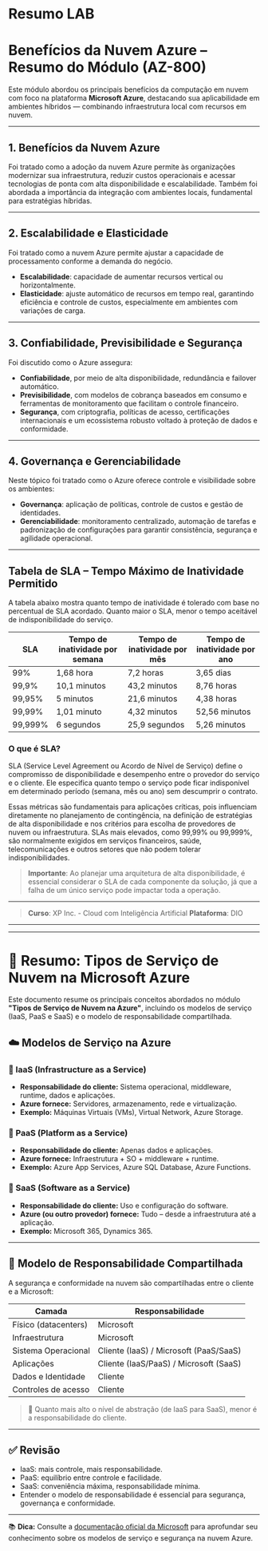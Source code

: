 # Resumo LAB

# Benefícios da Nuvem Azure – Resumo do Módulo (AZ-800)

Este módulo abordou os principais benefícios da computação em nuvem com foco na plataforma **Microsoft Azure**, destacando sua aplicabilidade em ambientes híbridos — combinando infraestrutura local com recursos em nuvem.

---

## 1. Benefícios da Nuvem Azure

Foi tratado como a adoção da nuvem Azure permite às organizações modernizar sua infraestrutura, reduzir custos operacionais e acessar tecnologias de ponta com alta disponibilidade e escalabilidade. Também foi abordada a importância da integração com ambientes locais, fundamental para estratégias híbridas.

---

## 2. Escalabilidade e Elasticidade

Foi tratado como a nuvem Azure permite ajustar a capacidade de processamento conforme a demanda do negócio.  
- **Escalabilidade**: capacidade de aumentar recursos vertical ou horizontalmente.
- **Elasticidade**: ajuste automático de recursos em tempo real, garantindo eficiência e controle de custos, especialmente em ambientes com variações de carga.

---

## 3. Confiabilidade, Previsibilidade e Segurança

Foi discutido como o Azure assegura:
- **Confiabilidade**, por meio de alta disponibilidade, redundância e failover automático.
- **Previsibilidade**, com modelos de cobrança baseados em consumo e ferramentas de monitoramento que facilitam o controle financeiro.
- **Segurança**, com criptografia, políticas de acesso, certificações internacionais e um ecossistema robusto voltado à proteção de dados e conformidade.

---

## 4. Governança e Gerenciabilidade

Neste tópico foi tratado como o Azure oferece controle e visibilidade sobre os ambientes:
- **Governança**: aplicação de políticas, controle de custos e gestão de identidades.
- **Gerenciabilidade**: monitoramento centralizado, automação de tarefas e padronização de configurações para garantir consistência, segurança e agilidade operacional.

---

## Tabela de SLA – Tempo Máximo de Inatividade Permitido

A tabela abaixo mostra quanto tempo de inatividade é tolerado com base no percentual de SLA acordado. Quanto maior o SLA, menor o tempo aceitável de indisponibilidade do serviço.

| **SLA**     | **Tempo de inatividade por semana** | **Tempo de inatividade por mês** | **Tempo de inatividade por ano** |
|-------------|-------------------------------------|----------------------------------|----------------------------------|
| 99%         | 1,68 hora                           | 7,2 horas                        | 3,65 dias                        |
| 99,9%       | 10,1 minutos                        | 43,2 minutos                     | 8,76 horas                       |
| 99,95%      | 5 minutos                           | 21,6 minutos                     | 4,38 horas                       |
| 99,99%      | 1,01 minuto                         | 4,32 minutos                     | 52,56 minutos                    |
| 99,999%     | 6 segundos                          | 25,9 segundos                    | 5,26 minutos                     |

### O que é SLA?

SLA (Service Level Agreement ou Acordo de Nível de Serviço) define o compromisso de disponibilidade e desempenho entre o provedor do serviço e o cliente. Ele especifica quanto tempo o serviço pode ficar indisponível em determinado período (semana, mês ou ano) sem descumprir o contrato. 

Essas métricas são fundamentais para aplicações críticas, pois influenciam diretamente no planejamento de contingência, na definição de estratégias de alta disponibilidade e nos critérios para escolha de provedores de nuvem ou infraestrutura. SLAs mais elevados, como 99,99% ou 99,999%, são normalmente exigidos em serviços financeiros, saúde, telecomunicações e outros setores que não podem tolerar indisponibilidades.

> **Importante**: Ao planejar uma arquitetura de alta disponibilidade, é essencial considerar o SLA de cada componente da solução, já que a falha de um único serviço pode impactar toda a operação.

---

> **Curso**: XP Inc. - Cloud com Inteligência Artificial
> **Plataforma**: DIO

---
---

# 📘 Resumo: Tipos de Serviço de Nuvem na Microsoft Azure

Este documento resume os principais conceitos abordados no módulo **"Tipos de Serviço de Nuvem na Azure"**, incluindo os modelos de serviço (IaaS, PaaS e SaaS) e o modelo de responsabilidade compartilhada.

## ☁️ Modelos de Serviço na Azure

### 🔹 IaaS (Infrastructure as a Service)
- **Responsabilidade do cliente:** Sistema operacional, middleware, runtime, dados e aplicações.
- **Azure fornece:** Servidores, armazenamento, rede e virtualização.
- **Exemplo:** Máquinas Virtuais (VMs), Virtual Network, Azure Storage.

### 🔹 PaaS (Platform as a Service)
- **Responsabilidade do cliente:** Apenas dados e aplicações.
- **Azure fornece:** Infraestrutura + SO + middleware + runtime.
- **Exemplo:** Azure App Services, Azure SQL Database, Azure Functions.

### 🔹 SaaS (Software as a Service)
- **Responsabilidade do cliente:** Uso e configuração do software.
- **Azure (ou outro provedor) fornece:** Tudo – desde a infraestrutura até a aplicação.
- **Exemplo:** Microsoft 365, Dynamics 365.

---

## 🔐 Modelo de Responsabilidade Compartilhada

A segurança e conformidade na nuvem são compartilhadas entre o cliente e a Microsoft:

| Camada                    | Responsabilidade           |
|---------------------------|----------------------------|
| Físico (datacenters)      | Microsoft                  |
| Infraestrutura            | Microsoft                  |
| Sistema Operacional       | Cliente (IaaS) / Microsoft (PaaS/SaaS) |
| Aplicações                | Cliente (IaaS/PaaS) / Microsoft (SaaS) |
| Dados e Identidade        | Cliente                    |
| Controles de acesso       | Cliente                    |

> 🔸 Quanto mais alto o nível de abstração (de IaaS para SaaS), menor é a responsabilidade do cliente.

---

## ✅ Revisão

- IaaS: mais controle, mais responsabilidade.
- PaaS: equilíbrio entre controle e facilidade.
- SaaS: conveniência máxima, responsabilidade mínima.
- Entender o modelo de responsabilidade é essencial para segurança, governança e conformidade.

---

📚 **Dica:** Consulte a [documentação oficial da Microsoft](https://learn.microsoft.com/azure) para aprofundar seu conhecimento sobre os modelos de serviço e segurança na nuvem Azure.
